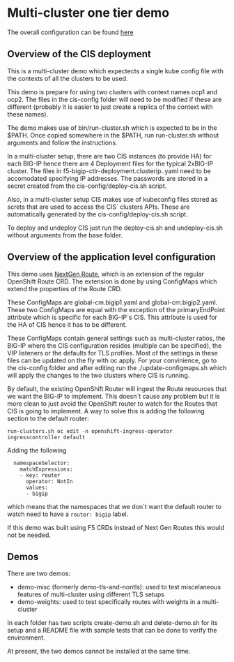 # Multi-cluster one tier demo

The overall configuration can be found [here](https://clouddocs.f5.com/containers/latest/userguide/multicluster/)

## Overview of the CIS deployment

This is a multi-cluster demo which expectects a single kube config file with the contexts of all the clusters to be used.

This demo is prepare for using two clusters with context names ocp1 and ocp2. The files in the cis-config folder will need to be modified if these are different (probably it is easier to just create a replica of the context with these names).

The demo makes use of  bin/run-cluster.sh which is expected to be in the $PATH. Once copied somewhere in the $PATH, run run-cluster.sh without arguments and follow the instructions.

In a multi-cluster setup, there are two CIS instances (to provide HA) for each BIG-IP hence there are 4 Deployment files for the typical 2xBIG-IP cluster. The files in f5-bigip<id>-ctlr-deployment.clusterip.<cluster>.yaml need to be accomodated specifying IP addresses. The passwords are stored in a secret created from the cis-config/deploy-cis.sh script.

Also, in a multi-cluster setup CIS makes use of kubeconfig files stored as screts that are used to access the CIS´ clusters APIs. These are automatically generated by the cis-config/deploy-cis.sh script.

To deploy and undeploy CIS just run the deploy-cis.sh and undeploy-cis.sh without arguments from the base folder.

## Overview of the application level configuration

This demo uses [NextGen Route](https://clouddocs.f5.com/containers/latest/userguide/next-gen-routes/), which is an extension of the regular OpenShift Route CRD. The extension is done by using ConfigMaps which extend the properties of the Route CRD.

These ConfigMaps are global-cm.bigip1.yaml and global-cm.bigip2.yaml. These two ConfigMaps are equal with the exception of the primaryEndPoint attribute which is specific for each BIG-IP´s CIS. This attribute is used for the HA of CIS hence it has to be different.

These ConfigMaps contain general settings such as multi-cluster ratios, the BIG-IP where the CIS configuration resides (multiple can be specified), the VIP listeners or the defaults for TLS profiles. Most of the settings in these files can be updated on the fly with oc apply. For your convinience, go to the cis-config folder and after editing run the ./update-configmaps.sh which will apply the changes to the two clusters where CIS is running.

By default, the existing OpenShift Router will ingest the Route resources that we want the BIG-IP to implement. This doesn´t cause any problem but it is more clean to just avoid the OpenShift router to watch for the Routes that CIS is going to implement. A way to solve this is adding the following section to the default router:

```
run-clusters.sh oc edit -n openshift-ingress-operator ingresscontroller default
```

Adding the following
```
  namespaceSelector:
    matchExpressions:
    - key: router
      operator: NotIn
      values:
      - bigip
```
which means that the namespaces that we don´t want the default router to watch need to have a `router: bigip` label.

If this demo was built using F5 CRDs instead of Next Gen Routes this would not be needed.

## Demos

There are two demos:

- demo-misc (formerly demo-tls-and-nontls): used to test miscelaneous features of multi-cluster using different TLS setups
- demo-weights: used to test specifically routes with weights in a multi-cluster

In each folder has two scripts create-demo.sh and delete-demo.sh for its setup and a README file with sample tests that can be done to verify the environment.

At present, the two demos cannot be installed at the same time.

